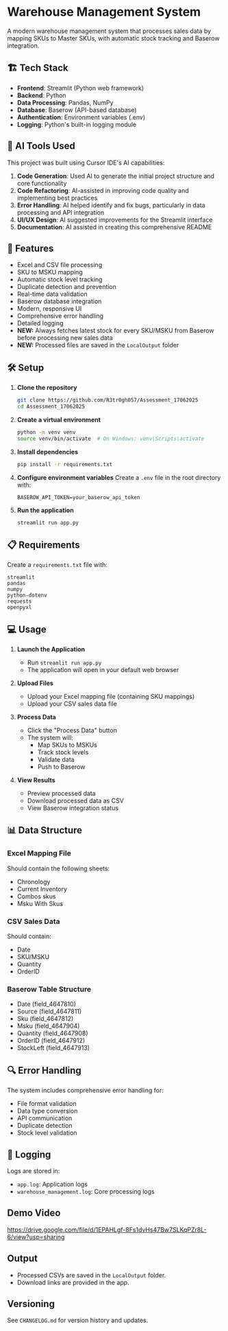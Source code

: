 # Warehouse Management System

A modern warehouse management system that processes sales data by mapping SKUs to Master SKUs, with automatic stock tracking and Baserow integration.

## 🏗️ Tech Stack

- **Frontend**: Streamlit (Python web framework)
- **Backend**: Python
- **Data Processing**: Pandas, NumPy
- **Database**: Baserow (API-based database)
- **Authentication**: Environment variables (.env)
- **Logging**: Python's built-in logging module

## 🤖 AI Tools Used

This project was built using Cursor IDE's AI capabilities:
1. **Code Generation**: Used AI to generate the initial project structure and core functionality
2. **Code Refactoring**: AI-assisted in improving code quality and implementing best practices
3. **Error Handling**: AI helped identify and fix bugs, particularly in data processing and API integration
4. **UI/UX Design**: AI suggested improvements for the Streamlit interface
5. **Documentation**: AI assisted in creating this comprehensive README

## 🚀 Features

- Excel and CSV file processing
- SKU to MSKU mapping
- Automatic stock level tracking
- Duplicate detection and prevention
- Real-time data validation
- Baserow database integration
- Modern, responsive UI
- Comprehensive error handling
- Detailed logging
- **NEW:** Always fetches latest stock for every SKU/MSKU from Baserow before processing new sales data
- **NEW:** Processed files are saved in the `LocalOutput` folder

## 🛠️ Setup

1. **Clone the repository**
   ```bash
   git clone https://github.com/R3tr0gh057/Assessment_17062025
   cd Assessment_17062025
   ```

2. **Create a virtual environment**
   ```bash
   python -m venv venv
   source venv/bin/activate  # On Windows: venv\Scripts\activate
   ```

3. **Install dependencies**
   ```bash
   pip install -r requirements.txt
   ```

4. **Configure environment variables**
   Create a `.env` file in the root directory with:
   ```
   BASEROW_API_TOKEN=your_baserow_api_token
   ```

5. **Run the application**
   ```bash
   streamlit run app.py
   ```

## 📋 Requirements

Create a `requirements.txt` file with:
```
streamlit
pandas
numpy
python-dotenv
requests
openpyxl
```

## 💻 Usage

1. **Launch the Application**
   - Run `streamlit run app.py`
   - The application will open in your default web browser

2. **Upload Files**
   - Upload your Excel mapping file (containing SKU mappings)
   - Upload your CSV sales data file

3. **Process Data**
   - Click the "Process Data" button
   - The system will:
     - Map SKUs to MSKUs
     - Track stock levels
     - Validate data
     - Push to Baserow

4. **View Results**
   - Preview processed data
   - Download processed data as CSV
   - View Baserow integration status

## 📊 Data Structure

### Excel Mapping File
Should contain the following sheets:
- Chronology
- Current Inventory
- Combos skus
- Msku With Skus

### CSV Sales Data
Should contain:
- Date
- SKU/MSKU
- Quantity
- OrderID

### Baserow Table Structure
- Date (field_4647810)
- Source (field_4647811)
- Sku (field_4647812)
- Msku (field_4647904)
- Quantity (field_4647908)
- OrderID (field_4647912)
- StockLeft (field_4647913)

## 🔍 Error Handling

The system includes comprehensive error handling for:
- File format validation
- Data type conversion
- API communication
- Duplicate detection
- Stock level validation

## 📝 Logging

Logs are stored in:
- `app.log`: Application logs
- `warehouse_management.log`: Core processing logs

## Demo Video
https://drive.google.com/file/d/1EPAHLgf-8Fs1dvHs47Bw7SLKqPZr8L-6/view?usp=sharing

## Output
- Processed CSVs are saved in the `LocalOutput` folder.
- Download links are provided in the app.

## Versioning
See `CHANGELOG.md` for version history and updates.
